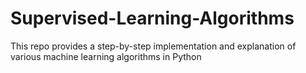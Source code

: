 # Supervised-Learning-Algorithms
This repo provides a step-by-step implementation and explanation of various machine learning algorithms in Python
